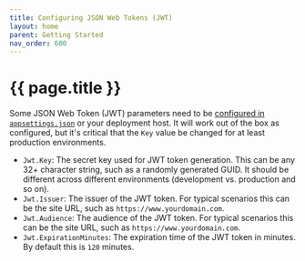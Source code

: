 ```yaml
---
title: Configuring JSON Web Tokens (JWT)
layout: home
parent: Getting Started
nav_order: 600
---
```


# {{ page.title }}

Some JSON Web Token (JWT) parameters need to be [configured in `appsettings.json`](./application-configuration) or your deployment host. It will work out of the box as configured, but it's critical that the `Key` value be changed for at least production environments.

- `Jwt.Key`: The secret key used for JWT token generation. This can be any 32+ character string, such as a randomly generated GUID. It should be different across different environments (development vs. production and so on).
- `Jwt.Issuer`: The issuer of the JWT token. For typical scenarios this can be the site URL, such as `https://www.yourdomain.com`.
- `Jwt.Audience`: The audience of the JWT token. For typical scenarios this can be the site URL, such as `https://www.yourdomain.com`.
- `Jwt.ExpirationMinutes`: The expiration time of the JWT token in minutes. By default this is `120` minutes.
